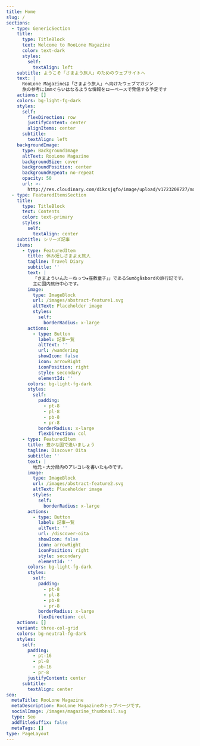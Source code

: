 ```yaml
---
title: Home
slug: /
sections:
  - type: GenericSection
    title:
      type: TitleBlock
      text: Welcome to RooLone Magazine
      color: text-dark
      styles:
        self:
          textAlign: left
    subtitle: ようこそ「さまよう旅人」のためのウェブサイトへ
    text: |
      RooLone Magazineは「さまよう旅人」へ向けたウェブマガジン  
      旅の参考に1mmぐらいはなるような情報をローペースで発信する予定です
    actions: []
    colors: bg-light-fg-dark
    styles:
      self:
        flexDirection: row
        justifyContent: center
        alignItems: center
      subtitle:
        textAlign: left
    backgroundImage:
      type: BackgroundImage
      altText: RooLone Magazine
      backgroundSize: cover
      backgroundPosition: center
      backgroundRepeat: no-repeat
      opacity: 50
      url: >-
        http://res.cloudinary.com/dikcsjqfo/image/upload/v1723208727/magazine_background_kibsht.svg
  - type: FeaturedItemsSection
    title:
      type: TitleBlock
      text: Contents
      color: text-primary
      styles:
        self:
          textAlign: center
    subtitle: シリーズ記事
    items:
      - type: FeaturedItem
        title: 休み短しさまよえ旅人
        tagline: Travel Diary
        subtitle: ''
        text: |
          「さまよういんたーねっつ★座敷童子」」であるSumögåsbordの旅行記です。
          主に国内旅行中心です。
        image:
          type: ImageBlock
          url: /images/abstract-feature1.svg
          altText: Placeholder image
          styles:
            self:
              borderRadius: x-large
        actions:
          - type: Button
            label: 記事一覧
            altText: ''
            url: /wandering
            showIcon: false
            icon: arrowRight
            iconPosition: right
            style: secondary
            elementId: ''
        colors: bg-light-fg-dark
        styles:
          self:
            padding:
              - pt-8
              - pl-8
              - pb-8
              - pr-8
            borderRadius: x-large
            flexDirection: col
      - type: FeaturedItem
        title: 豊かな国で逢いましょう
        tagline: Discover Oita
        subtitle: ''
        text: |
          地元・大分県内のアレコレを書いたものです。
        image:
          type: ImageBlock
          url: /images/abstract-feature2.svg
          altText: Placeholder image
          styles:
            self:
              borderRadius: x-large
        actions:
          - type: Button
            label: 記事一覧
            altText: ''
            url: /discover-oita
            showIcon: false
            icon: arrowRight
            iconPosition: right
            style: secondary
            elementId: ''
        colors: bg-light-fg-dark
        styles:
          self:
            padding:
              - pt-8
              - pl-8
              - pb-8
              - pr-8
            borderRadius: x-large
            flexDirection: col
    actions: []
    variant: three-col-grid
    colors: bg-neutral-fg-dark
    styles:
      self:
        padding:
          - pt-16
          - pl-8
          - pb-16
          - pr-8
        justifyContent: center
      subtitle:
        textAlign: center
seo:
  metaTitle: RooLone Magazine
  metaDescription: RooLone Magazineのトップページです。
  socialImage: /images/magazine_thumbnail.svg
  type: Seo
  addTitleSuffix: false
  metaTags: []
type: PageLayout
---
```

